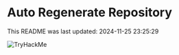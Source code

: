 # Auto Regenerate Repository

This README was last updated: 2024-11-25 23:25:29

 ![TryHackMe](https://tryhackme.com/badge/533634)